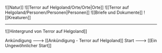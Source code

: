![[Natur]]
![[Terror auf Helgoland/Orte/Orte|Orte]]
![[Terror auf Helgoland/Personen/Personen|Personen]]
![[Briefe und Dokumente]]
![[Kreaturen]]

---
![[Hintergrund von Terror auf Helgoland]]



Ankündigung ---> [[Ankündigung - Terror auf Helgoland]]
Start ---> [[Ein Ungewöhnlicher Start]]